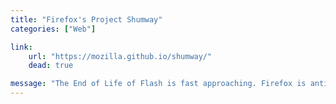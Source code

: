 ```yaml
---
title: "Firefox's Project Shumway"
categories: ["Web"]

link:
    url: "https://mozilla.github.io/shumway/"
    dead: true

message: "The End of Life of Flash is fast approaching. Firefox is anticipating by building Shumway, a Flash to HTML5 translation layer."
---
```

